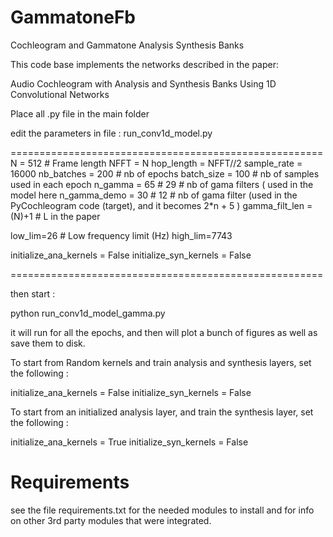 # GammatoneFb
 Cochleogram and Gammatone Analysis Synthesis Banks

This code base implements the networks described in the paper: 

Audio Cochleogram with Analysis and Synthesis Banks Using 1D Convolutional Networks



Place all .py file in the main folder 

edit the parameters in file :       run_conv1d_model.py

======================================================
N = 512                                            # Frame length
NFFT = N
hop_length = NFFT//2
sample_rate = 16000
nb_batches = 200                            # nb of epochs
batch_size = 100                              # nb of samples used in each epoch
n_gamma = 65  # 29                        # nb of gama filters ( used in the model here
n_gamma_demo = 30 # 12              # nb of gama filter (used in the PyCochleogram code (target), and it becomes 2*n + 5 )
gamma_filt_len = (N)+1                     # L in the paper

low_lim=26                      # Low frequency limit (Hz)
high_lim=7743

initialize_ana_kernels = False
initialize_syn_kernels = False

======================================================

then start : 

python run_conv1d_model_gamma.py


it will run for all the epochs, and then will plot a bunch of figures as well as save them to disk.




To start from Random kernels and train analysis and synthesis layers, set the following : 

initialize_ana_kernels = False
initialize_syn_kernels = False


To start from an initialized analysis layer, and train the synthesis layer, set the following : 

initialize_ana_kernels = True
initialize_syn_kernels = False



#  Requirements

see the file requirements.txt for the needed modules to install and for info on other 3rd party modules that were integrated.
